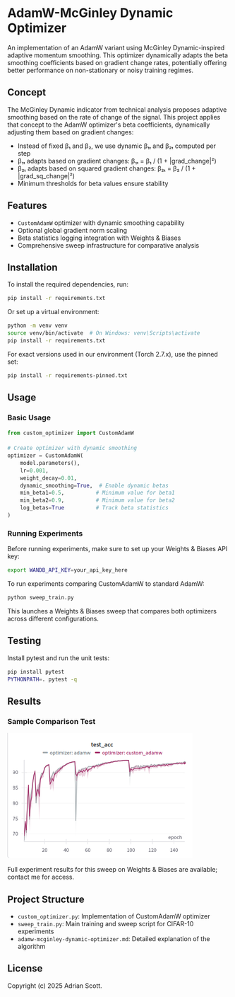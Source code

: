 # AdamW-McGinley Dynamic Optimizer

An implementation of an AdamW variant using McGinley Dynamic-inspired adaptive momentum smoothing. This optimizer dynamically adapts the beta smoothing coefficients based on gradient change rates, potentially offering better performance on non-stationary or noisy training regimes.

## Concept

The McGinley Dynamic indicator from technical analysis proposes adaptive smoothing based on the rate of change of the signal. This project applies that concept to the AdamW optimizer's beta coefficients, dynamically adjusting them based on gradient changes:

- Instead of fixed β₁ and β₂, we use dynamic β₁ₜ and β₂ₜ computed per step
- β₁ₜ adapts based on gradient changes: β₁ₜ = β₁ / (1 + |grad_change|²)
- β₂ₜ adapts based on squared gradient changes: β₂ₜ = β₂ / (1 + |grad_sq_change|²)
- Minimum thresholds for beta values ensure stability

## Features

- `CustomAdamW` optimizer with dynamic smoothing capability
- Optional global gradient norm scaling
- Beta statistics logging integration with Weights & Biases
- Comprehensive sweep infrastructure for comparative analysis

## Installation

To install the required dependencies, run:

```bash
pip install -r requirements.txt
```

Or set up a virtual environment:

```bash
python -m venv venv
source venv/bin/activate  # On Windows: venv\Scripts\activate
pip install -r requirements.txt
```

For exact versions used in our environment (Torch 2.7.x), use the pinned set:

```bash
pip install -r requirements-pinned.txt
```

## Usage

### Basic Usage

```python
from custom_optimizer import CustomAdamW

# Create optimizer with dynamic smoothing
optimizer = CustomAdamW(
    model.parameters(),
    lr=0.001,
    weight_decay=0.01,
    dynamic_smoothing=True,  # Enable dynamic betas
    min_beta1=0.5,          # Minimum value for beta1
    min_beta2=0.9,          # Minimum value for beta2
    log_betas=True          # Track beta statistics
)
```

### Running Experiments

Before running experiments, make sure to set up your Weights & Biases API key:

```bash
export WANDB_API_KEY=your_api_key_here
```

To run experiments comparing CustomAdamW to standard AdamW:

```bash
python sweep_train.py
```

This launches a Weights & Biases sweep that compares both optimizers across different configurations.

## Testing

Install pytest and run the unit tests:

```bash
pip install pytest
PYTHONPATH=. pytest -q
```

## Results

### Sample Comparison Test

![Sample Comparison](sample-comparison.png)

Full experiment results for this sweep on Weights & Biases are available; contact me for access.

## Project Structure

- `custom_optimizer.py`: Implementation of CustomAdamW optimizer
- `sweep_train.py`: Main training and sweep script for CIFAR-10 experiments
- `adamw-mcginley-dynamic-optimizer.md`: Detailed explanation of the algorithm

## License

Copyright (c) 2025 Adrian Scott.
